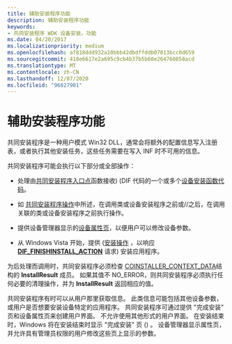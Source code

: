 ```yaml
---
title: 辅助安装程序功能
description: 辅助安装程序功能
keywords:
- 共同安装程序 WDK 设备安装，功能
ms.date: 04/20/2017
ms.localizationpriority: medium
ms.openlocfilehash: af818ddd932a10bbb42dbdffddb07013bcc0d659
ms.sourcegitcommit: 418e6617e2a695c9cb4b37b5b60e264760858acd
ms.translationtype: MT
ms.contentlocale: zh-CN
ms.lasthandoff: 12/07/2020
ms.locfileid: "96827901"
---
```

# <a name="co-installer-functionality"></a>辅助安装程序功能





共同安装程序是一种用户模式 Win32 DLL，通常会将额外的配置信息写入注册表，或者执行其他安装任务，这些任务需要在写入 INF 时不可用的信息。

共同安装程序可能会执行以下部分或全部操作：

-   处理由[共同安装程序入口点](co-installer-interface.md#co-installer-entry-point)函数接收)  (DIF 代码的一个或多个[设备安装函数代码](/previous-versions/ff541307(v=vs.85))。

-   如 [共同安装程序操作](co-installer-operation.md)中所述，在调用类或设备安装程序之前或//之后，在调用关联的类或设备安装程序之前执行操作。

-   提供设备管理器显示的[设备属性页](./overview-of-device-property-pages.md)，以便用户可以修改设备参数。

-   从 Windows Vista 开始，提供 ([安装操作](finish-install-actions--windows-vista-and-later-.md) ，以响应 [**DIF_FINISHINSTALL_ACTION**](./dif-finishinstall-action.md) 请求) 安装应用程序。

为后处理而调用时，共同安装程序必须检查 [COINSTALLER_CONTEXT_DATA](co-installer-interface.md#coinstaller-context-data)结构的 **InstallResult** 成员。 如果其值不 NO_ERROR，则共同安装程序必须执行任何必要的清理操作，并为 **InstallResult** 返回相应的值。

共同安装程序有时可以从用户那里获取信息。 此类信息可能包括其他设备参数，或用户是否想要安装设备特定的应用程序。 共同安装程序可通过提供 "完成安装" 页和设备属性页来创建用户界面。 不允许使用其他形式的用户界面。 在安装结束时，Windows 将在安装结束时显示 "完成安装" 页 () 。 设备管理器显示属性页，并允许具有管理员权限的用户修改这些页上显示的参数。

